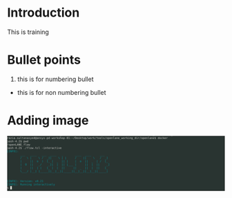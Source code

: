 # Introduction
This is training 
# Bullet points
1. this is for numbering bullet
* this is for non numbering bullet
# Adding image

![](test1/github1.PNG)

